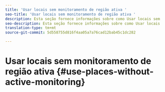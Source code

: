 ```yaml
---
title: 'Usar locais sem monitoramento de região ativa '
seo-title: 'Usar locais sem monitoramento de região ativa '
description: Esta seção fornece informações sobre como Usar locais sem monitoramento de região ativa.
seo-description: Esta seção fornece informações sobre como Usar locais sem monitoramento de região ativa.
translation-type: tm+mt
source-git-commit: 5d558755d816f4aa05a7a76cad12bab45c1dc282

---
```



# Usar locais sem monitoramento de região ativa {#use-places-without-active-monitoring}

